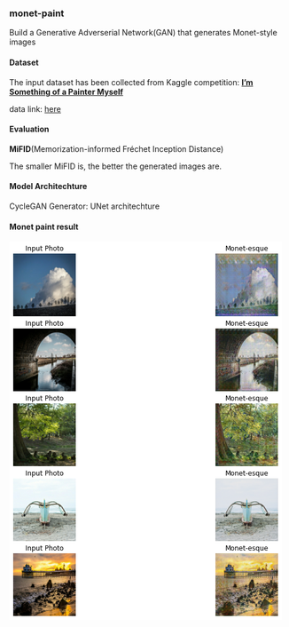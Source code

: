 ### monet-paint
Build a Generative Adverserial Network(GAN) that generates Monet-style images 

#### Dataset

The input dataset has been collected from Kaggle competition: **[I’m Something of a Painter Myself](https://www.kaggle.com/c/gan-getting-started)** 

data link: [here](https://www.kaggle.com/c/gan-getting-started/data)

#### Evaluation
**MiFID**(Memorization-informed Fréchet Inception Distance)

The smaller MiFID is, the better the generated images are. 

#### Model Architechture

CycleGAN
Generator:  UNet architechture   

#### Monet paint result
![monet paint](static/monet_paint.png)



